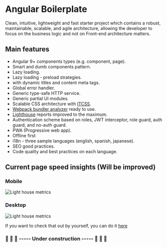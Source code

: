 # Angular Boilerplate

Clean, intuitive, lightweight and fast starter project which contains a robust, maintainable, scalable, and agile architecture, allowing the developer to focus on the business logic and not on Front-end architecture matters.

## Main features

- Angular 9+ components types (e.g. component, page).
- Smart and dumb components pattern.
- Lazy loading.
- Lazy loading - preload strategies.
-  with dynamic titles and content meta tags.
- Global error handler.
- Generic type-safe HTTP service.
- Generic partial UI modules.
- Scalable CSS architecture with [ITCSS](https://itcss.io/).
- [Webpack bundler analyzer](https://www.npmjs.com/package/webpack-bundle-analyzer) ready to use.
- [Lighthouse](https://developers.google.com/web/tools/lighthouse) reports improved to the maximum.
- Authentication scheme based on roles, JWT interceptor, role guard, auth guard, and no-auth guard.
- PWA (Progressive web app).
- Offline first
- i18n - three sample languages (english, spanish, japanese).
- SEO good practices.
- Code quality and best practices on each language.

## Current page speed insights (Will be improved)

### Mobile
![Light house metrics](https://i.imgur.com/ppul95L.png)

### Desktop
![Light house metrics](https://imgur.com/eMCTu25.png)

If you want to check that out by yourself, you can do it [here](https://developers.google.com/speed/pagespeed/insights/?hl=es&url=https%3A%2F%2Fangularboilerplate.netlify.app%2Flogin%3FreturnUrl%3D%252F&tab=desktop)


### 🚧 🚧 🚧 ----- Under construction ----- 🚧 🚧 🚧
